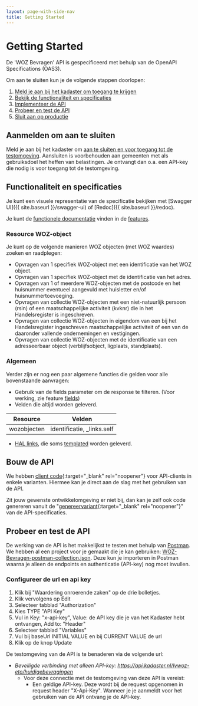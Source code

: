 ```yaml
---
layout: page-with-side-nav
title: Getting Started
---
```

# Getting Started

De 'WOZ Bevragen' API is gespecificeerd met behulp van de OpenAPI Specifications (OAS3).

Om aan te sluiten kun je de volgende stappen doorlopen:
1. [Meld je aan bij het kadaster om toegang te krijgen](#aanmelden-om-aan-te-sluiten)
2. [Bekijk de functionaliteit en specificaties](#functionaliteit-en-specificaties)
3. [Implementeer de API](#bouw-de-api)
4. [Probeer en test de API](#probeer-en-test-de-api)
5. [Sluit aan op productie](#aansluiten-op-productie)

## Aanmelden om aan te sluiten
Meld je aan bij het kadaster om [aan te sluiten en voor toegang tot de testomgeving](https://www.kadaster.nl/zakelijk/producten/adressen-en-gebouwen/woz-api-huidige-bevragingen). Aansluiten is voorbehouden aan gemeenten met als gebruiksdoel het heffen van belastingen. Je ontvangt dan o.a. een API-key die nodig is voor toegang tot de testomgeving.

## Functionaliteit en specificaties
Je kunt een visuele representatie van de specificatie bekijken met [Swagger UI]({{ site.baseurl }}/swagger-ui) of [Redoc]({{ site.baseurl }}/redoc).

Je kunt de [functionele documentatie](./features) vinden in de [features](./features).

### Resource WOZ-object 
Je kunt op de volgende manieren WOZ objecten (met WOZ waardes) zoeken en raadplegen:

- Opvragen van 1 specifiek WOZ-object met een identificatie van het WOZ object.
- Opvragen van 1 specifiek WOZ-object met de identificatie van het adres.
- Opvragen van 1 of meerdere WOZ-objecten met de postcode en het huisnummer eventueel aangevuld met huisletter en/of huisnummertoevoeging.
- Opvragen van collectie WOZ-objecten met een niet-natuurlijk persoon (rsin) of een maatschappelijke activiteit (kvknr) die in het Handelsregister is ingeschreven.
- Opvragen van collectie WOZ-objecten in eigendom van een bij het Handelsregister ingeschreven maatschappelijke activiteit of een van de daaronder vallende ondernemingen en vestigingen.
- Opvragen van collectie WOZ-objecten met de identificatie van een adresseerbaar object (verblijfsobject, ligplaats, standplaats).

### Algemeen
Verder zijn er nog een paar algemene functies die gelden voor alle bovenstaande aanvragen:
- Gebruik van de fields parameter om de response te filteren. (Voor werking, zie feature [fields](https://github.com/VNG-Realisatie/Haal-Centraal-common/blob/v1.2.0/features/fields.feature))
- Velden die altijd worden geleverd.

|Resource                           |Velden                         |
|-----                              |------                         |
|wozobjecten                        |identificatie, _links.self     |

- [HAL links](https://tools.ietf.org/html/draft-kelly-json-hal-08), die soms [templated](https://github.com/VNG-Realisatie/Haal-Centraal-common/blob/v1.2.0/features/uri-templating.feature) worden geleverd.

## Bouw de API
We hebben [client code](https://github.com/VNG-Realisatie/Haal-Centraal-WOZ-bevragen/tree/master/code){:target="_blank" rel="noopener"} voor API-clients in enkele varianten. Hiermee kan je direct aan de slag met het gebruiken van de API.

Zit jouw gewenste ontwikkelomgeving er niet bij, dan kan je zelf ook code genereren vanuit de "[genereervariant](https://github.com/VNG-Realisatie/Haal-Centraal-WOZ-bevragen/blob/master/specificatie/genereervariant/openapi.yaml){:target="_blank" rel="noopener"}" van de API-specificaties.

## Probeer en test de API
De werking van de API is het makkelijkst te testen met behulp van [Postman](https://www.getpostman.com/).
We hebben al een project voor je gemaakt die je kan gebruiken: [WOZ-Bevragen-postman-collection.json](https://github.com/VNG-Realisatie/Haal-Centraal-WOZ-bevragen/blob/master/test/WOZ-Bevragen-postman-collection.json). Deze kun je importeren in Postman waarna je alleen de endpoints en authenticatie (API-key) nog moet invullen.

### Configureer de url en api key

1. Klik bij "Waardering onroerende zaken" op de drie bolletjes.
2. Klik vervolgens op Edit
3. Selecteer tabblad "Authorization"
4. Kies TYPE "API Key"
5. Vul in Key: "x-api-key", Value: de API key die je van het Kadaster hebt ontvangen, Add to: "Header"
6. Selecteer tabblad "Variables"
7. Vul bij baseUrl INITIAL VALUE en bij CURRENT VALUE de url
8. Klik op de knop Update

De testomgeving van de API is te benaderen via de volgende url:
- _Beveiligde verbinding met alleen API-key: https://api.kadaster.nl/lvwoz-eto/huidigebevragingen_
    - Voor deze connectie met de testomgeving van deze API is vereist:
        - Een geldige API-key. Deze wordt bij de request opgenomen in request header "X-Api-Key". Wanneer je je aanmeldt voor het gebruiken van de API ontvang je de API-key.

<!-- ### Testgevallen
Onderstaande tabellen bevatten testgevallen voor specifieke situaties waarmee de werking van de API kan worden getest op de test omgeving.

<table>
	<tr>
		<th>Testgeval</th>
		<th>WOZ-objectidentificatie</th>
		<th>Postcode / huisnummer (evt. huisnummertoevoeging)</th>
		<th>Bijzonderheden</th>
	</tr>                                                                    
	<tr>
		<td>Natuurlijk persoon als belanghebbend eigenaar</td>
		<td>800000093455</td>
		<td>8513GB 2</td>
    <td><li>1 adresseerbaar object identificatie</li><li>1 pandidentificatie</li></td>
	</tr>
	<tr>
		<td>Natuurlijk persoon als belanghebbend eigenaar</td>
		<td>800000014669</td>
		<td>2517GN 28</td>
    <td><li>4 waarden</li><li>1 adresseerbaar object identificatie</li></td>
	</tr>
	<tr>
		<td>Natuurlijk persoon als belanghebbend eigenaar</td>
		<td>800000003118</td>
		<td>2211TS 10</td>
    <td><li>5 waarden</li><li>1 adresseerbaar object identificatie</li></td>
	</tr>
	<tr>
		<td>Niet natuurlijk persoon als belanghebbend eigenaar</td>
		<td>800000051111</td>
		<td>8000GB 1</td>
    <td><li>4 waarden</li><li>1 adresseerbaar object identificatie</li><li>belanghebbend gebruiker</li><li>3 kadastraal onroerende zaken</li><li>3 pandidentificaties</li></td>
	</tr>
	<tr>
		<td>Niet natuurlijk persoon als belanghebbend eigenaar</td>
		<td>800000200021</td>
		<td>8621AC 2 LP02</td>
    <td><li>huisnummertoevoeging</li></td>
	</tr>
	<tr>
		<td>Niet natuurlijk persoon als belanghebbend eigenaar</td>
		<td>800000200022</td>
		<td>8621AC 2 SP03</td>
    <td></td>
	</tr>
	<tr>
		<td>Vestiging als belanghebbend eigenaar</td>
		<td>800000823525</td>
		<td>2211TS 8</td>
    <td><li>6 waarden</li><li>1 adresseerbaar object identificatie</li></td>
	</tr>
	<tr>
		<td>Geen belanghebbend eigenaar</td>
		<td>800012345678</td>
		<td>2517GL 84</td>
    <td><li>3 adresseerbaar object identificaties</li></td>
	</tr>
</table> -->
